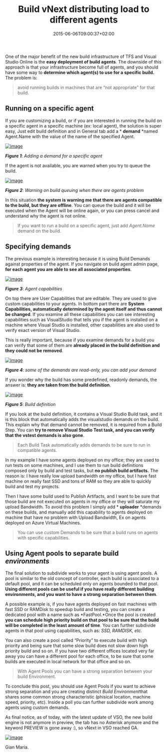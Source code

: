 ﻿---
title: "Build vNext distributing load to different agents"
description: ""
date: 2015-06-06T09:00:37+02:00
draft: false
tags: [build,devops]
categories: [Team Foundation Server]
---
One of the major benefit of the new build infrastructure of TFS and Visual Studio Online is the  **easy deployment of build agents**. The downside of this approach is that your infrastructure become full of agents, and you should have some way to  **determine which agent(s) to use for a specific build.** The problem is:

> avoid running builds in machines that are “not appropriate” for that build.

## Running on a specific agent

If you are customizing a build, or if you are interested in running the build on a specific agent in a specific machine (ex: local agent), the solution is super easy, Just edit build definition and in General tab add a * **demand** *named Agent.Name with the value of the name of the specified Agent.

[![image](http://www.codewrecks.com/blog/wp-content/uploads/2015/06/image_thumb.png "image")](http://www.codewrecks.com/blog/wp-content/uploads/2015/06/image.png)

 ***Figure 1***: *Adding a demand for a specific agent*

If the agent is not available, you are warned when you try to queue the build.

[![image](http://www.codewrecks.com/blog/wp-content/uploads/2015/06/image_thumb1.png "image")](http://www.codewrecks.com/blog/wp-content/uploads/2015/06/image1.png)

 ***Figure 2***: *Warning on build queuing when there are agents problem*

In this situation  **the system is warning me that there are agents compatible to the build, but they are offline**. You can queue the build and it will be executed when the Agent will be online again, or you can press cancel and understand why the agent is not online.

> <font>If you want to run a build on a specific agent, just add <em>Agent.Name</em> demand on the build.</font>

## Specifying demands

The previous example is interesting because it is using Build Demands against properties of the agent. If you navigate on build agent admin page,  **for each agent you are able to see all associated properties**.

[![image](http://www.codewrecks.com/blog/wp-content/uploads/2015/06/image_thumb2.png "image")](http://www.codewrecks.com/blog/wp-content/uploads/2015/06/image2.png)

 ***Figure 3***: *Agent capabilities*

On top there are User Capabilities that are editable. They are used to give custom capabilities to your agents. In bottom part there are  **System Capabilities, automatically determined by the agent itself and thus cannot be changed**. If you examine all these capabilities you can see interesting capabilities such as VisualStudio that tells you if the agent is installed on a machine where Visual Studio is installed, other capabilities are also used to verify exact version of Visual Studio.

This is really important, because if you examine demands for a build you can verify that some of them are  **already placed in the build definition and they could not be removed**.

[![image](http://www.codewrecks.com/blog/wp-content/uploads/2015/06/image_thumb3.png "image")](http://www.codewrecks.com/blog/wp-content/uploads/2015/06/image3.png)

 ***Figure 4***: *some of the demands are read-only, you can add your demand*

If you wonder why the build has some predefined, readonly demands, the answer is:  **they are taken from the build definition**.

[![image](http://www.codewrecks.com/blog/wp-content/uploads/2015/06/image_thumb4.png "image")](http://www.codewrecks.com/blog/wp-content/uploads/2015/06/image4.png)

 ***Figure 5***: *Build definition*

If you look at the build definition, it contains a Visual Studio Build task, and it is this block that automatically adds the visualstudio demands on the build. This explain why that demand cannot be removed, it is required from a Build Step. You can  **try to remove Visual Studio Test task, and you can verify that the vstest demands is also gone**.

> <font>Each Build Task automatically adds demands to be sure to run in compatible agents.</font>

In my example I have some agents deployed on my office; they are used to run tests on some machines, and I use them to run build definitions composed only by build and test tasks, but  **no publish build artifacts.** The reason is: I have really low upload bandwidth on my office, but I have fast machine on really fast SSD and tons of RAM so they are able to quickly build and test my projects.

Then I have some build used to Publish Artifacts, and I want to be sure that those build are not executed on agents in my office or they will saturate my upload Bandwidth. To avoid this problem I simply add * **uploader** *demands on these builds, and manually add this capability to agents deployed on machine that have no problem with Upload Bandwidth, Ex on agents deployed on Azure Virtual Machines.

> <font>You can use custom Demands to be sure that a build runs on agents with specific capabilities.</font>

## Using Agent pools to separate build *environments*

The final solution to subdivide works to your agent is using agent pools. A pool is similar to the old concept of controller, each build is associated to a default pool, and it can be scheduled only on agents bounded to that pool.  **Using different pools can be useful if you have really different building environments, and you want to have a strong separation between them**.

A possible example is, if you have agents deployed on fast machines with fast SSD or RAMDisk to speedup build and testing, you can create a dedicated pool with a name such as *FastPool.*Once the pool is created  **you can schedule high priority build on that pool to be sure that the build will be completed in the least amount of time**. You can further subdivide agents in that pool using capabilities, such as: *SSD, RAMDISK, etc.*

You can also create a pool called “Priority” to execute build with high priority and being sure that some slow build does not slow down high priority build and so on. If you have two different offices located very far away you can have a different pool for each office, to be sure that some builds are executed in local network for that office and so on.

> With Agent Pools you can have a strong separation between your build Environment.

To conclude this post, you should use Agent Pools if you want to achieve strong separation and you are creating distinct *Build Environment*that shares some common strong characteristic (phisical location, machine speed, priority, etc). Inside a poll you can further subdivide work among agents using custom demands.

As final notice, as of today, with the latest update of VSO, the new build engine is not anymore in preview, the tab has no Asterisk anymore and the keyword PREVIEW is gone away :), so vNext in VSO reached GA.

[![image](http://www.codewrecks.com/blog/wp-content/uploads/2015/06/image_thumb5.png "image")](http://www.codewrecks.com/blog/wp-content/uploads/2015/06/image5.png)

Gian Maria.
